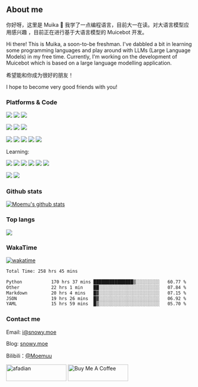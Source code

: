 ## About me

你好呀，这里是 Muika 💜 我学了一点编程语言，目前大一在读。对大语言模型应用感兴趣 ，目前正在进行基于大语言模型的 Muicebot 开发。

Hi there! This is Muika, a soon-to-be freshman. I've dabbled a bit in learning some programming languages and play around with LLMs (Large Language Models) in my free time. Currently, I'm working on the development of Muicebot which is based on a large language modelling application.

希望能和你成为很好的朋友！

I hope to become very good friends with you!

### Platforms & Code

![](https://img.shields.io/badge/Windows-11-2376bc?style=for-the-badge&logo=Windows&logoColor=ffffff)
![](https://img.shields.io/badge/Ubuntu-24.04_LTS-e95420?style=for-the-badge&logo=Ubuntu)
![](https://img.shields.io/badge/Android-15-34a853?style=for-the-badge&logo=Android)

![](https://img.shields.io/badge/IDE-Visual%20Studio%20Code-blue?style=for-the-badge&logo=visual-studio-code&logoColor=ffffff)
![](https://img.shields.io/badge/IDE-WebStrom-007dfe?style=for-the-badge&logo=WebStrom&logoColor=white)
![](https://img.shields.io/badge/IDE-IDEA-000000?style=for-the-badge&logo=WebStrom&logoColor=white)

![](https://img.shields.io/badge/-The_C-A8B9CC?style=for-the-badge&logo=C&logoColor=white)
![](https://img.shields.io/badge/python-3776ab?style=for-the-badge&logo=python&logoColor=white)
![](https://img.shields.io/badge/-HTML5-E34F26?style=for-the-badge&logo=html5&logoColor=white)
![](https://img.shields.io/badge/-CSS3-1572B6?style=for-the-badge&logo=css3&logoColor=white)
![](https://img.shields.io/badge/-JavaScript-f7e018?style=for-the-badge&logo=javascript&logoColor=white)

Learning:

![](https://img.shields.io/badge/-C%2B%2B-00599C?style=for-the-badge&logo=C%2B%2B&logoColor=white)
![](https://img.shields.io/badge/-Go-00ADD8?style=for-the-badge&logo=Go&logoColor=white)
![](https://img.shields.io/badge/-Java-ff6b08?style=for-the-badge&logo=coffeescript&logoColor=white)
![](https://img.shields.io/badge/-PHP-777BB4?style=for-the-badge&logo=PHP&logoColor=white)
![](https://img.shields.io/badge/-Vue.js-4FC08D?style=for-the-badge&logo=Vue.js&logoColor=white)
![](https://img.shields.io/badge/TypeScript-4FC08D?style=for-the-badge&logo=TypeScript&labelColor=white&color=%233178C6)

![](https://img.shields.io/badge/-Docker-2496ED?style=for-the-badge&logo=Docker&logoColor=white)
![](https://img.shields.io/badge/-MySQL-4479A1?style=for-the-badge&logo=MySQL&logoColor=white)


### Github stats

[![Moemu's github stats](https://github-readme-stats.vercel.app/api?username=Moemu&show_icons=true&show=reviews,discussions_started,discussions_answered,prs_merged,prs_merged_percentage)](https://github.com/anuraghazra/github-readme-stats)

### Top langs
[![](https://github-readme-stats.vercel.app/api/top-langs/?username=Moemu&layout=compact)](https://github.com/anuraghazra/github-readme-stats)

### WakaTime

[![wakatime](https://wakatime.com/badge/user/637d5886-8b47-4b82-9264-3b3b9d6add67.svg)](https://wakatime.com/@637d5886-8b47-4b82-9264-3b3b9d6add67)

<!--START_SECTION:waka-->

```txt
Total Time: 258 hrs 45 mins

Python           170 hrs 37 mins ███████████████▒░░░░░░░░░   60.77 %
Other            22 hrs 1 min    ██░░░░░░░░░░░░░░░░░░░░░░░   07.84 %
Markdown         20 hrs 4 mins   █▓░░░░░░░░░░░░░░░░░░░░░░░   07.15 %
JSON             19 hrs 26 mins  █▓░░░░░░░░░░░░░░░░░░░░░░░   06.92 %
YAML             15 hrs 59 mins  █▒░░░░░░░░░░░░░░░░░░░░░░░   05.70 %
```

<!--END_SECTION:waka-->

### Contact me

Email: [i@snowy.moe](mailto:i@snowy.moe)

Blog: [snowy.moe](https://blog.snowy.moe/)

Bilibili：[@Moemuu](https://space.bilibili.com/97020216)



<a href="https://www.afdian.com/a/Moemu" target="_blank"><img src="https://pic1.afdiancdn.com/static/img/welcome/button-sponsorme.png" alt="afadian" style="height: 45px !important;width: 163px !important;"></a>
<a href="https://www.buymeacoffee.com/Moemu" target="_blank"><img src="https://cdn.buymeacoffee.com/buttons/v2/default-yellow.png" alt="Buy Me A Coffee" style="height: 45px !important;width: 163px !important;" ></a>
